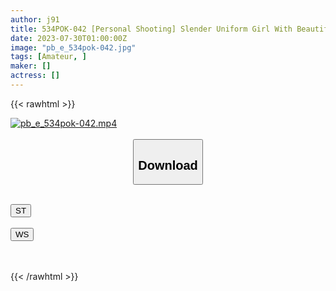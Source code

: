 ```yaml
---
author: j91
title: 534POK-042 [Personal Shooting] Slender Uniform Girl With Beautiful Legs _ First Creampie Sex With A Naive Girl Who Looks Like A Bitch (Yuria Hakaze)
date: 2023-07-30T01:00:00Z
image: "pb_e_534pok-042.jpg"
tags: [Amateur, ]
maker: []
actress: []
---
```



{{< rawhtml >}}

<div class="video" data-videoid="w4eQBB2l2ZsJ3Wg">
    <a href="javascript:;">
        <img src="https://my.j91.asia/posts/pb_e_534pok-042/pb_e_534pok-042.jpg" width="WIDTH" height="HEIGHT" alt="pb_e_534pok-042.mp4" loading="lazy">
    </a>
</div>

<script type="text/javascript" src="https://j91.asia/asset/on-demand-st.js"></script>

<br>
  <link rel="stylesheet" href="https://j91.asia/asset/bs5.css">
  
  <center>
  <button class="btn btn-primary" type="button" data-bs-toggle="collapse" data-bs-target=".multi-collapse" aria-expanded="false" aria-controls="multiCollapseExample1 multiCollapseExample2"><h2>Download</h2></button></center>
</p>
<div class="row">
  <div class="col">
    <div class="collapse multi-collapse" id="multiCollapseExample1">
      <div class="card card-body">
	      	      <br>
<div class="buttons">  
<a href="https://streamtape.to/v/w4eQBB2l2ZsJ3Wg"><button class="btn-hover color-3"><i class="fa fa-download"></i> ST</button></a></div>
    </div>
  </div>
</div>
  <div class="col">
    <div class="collapse multi-collapse" id="multiCollapseExample2">
      <div class="card card-body">
	      <br>
<div class="buttons">
    <a href="https://wolfstream.tv/xktpcwb8jib6.html"><button class="btn-hover color-9"><i class="fa fa-download"></i> WS</button></a></div>
<br><br>
      </div>
    </div>
  </div>
</div>

{{< /rawhtml >}}